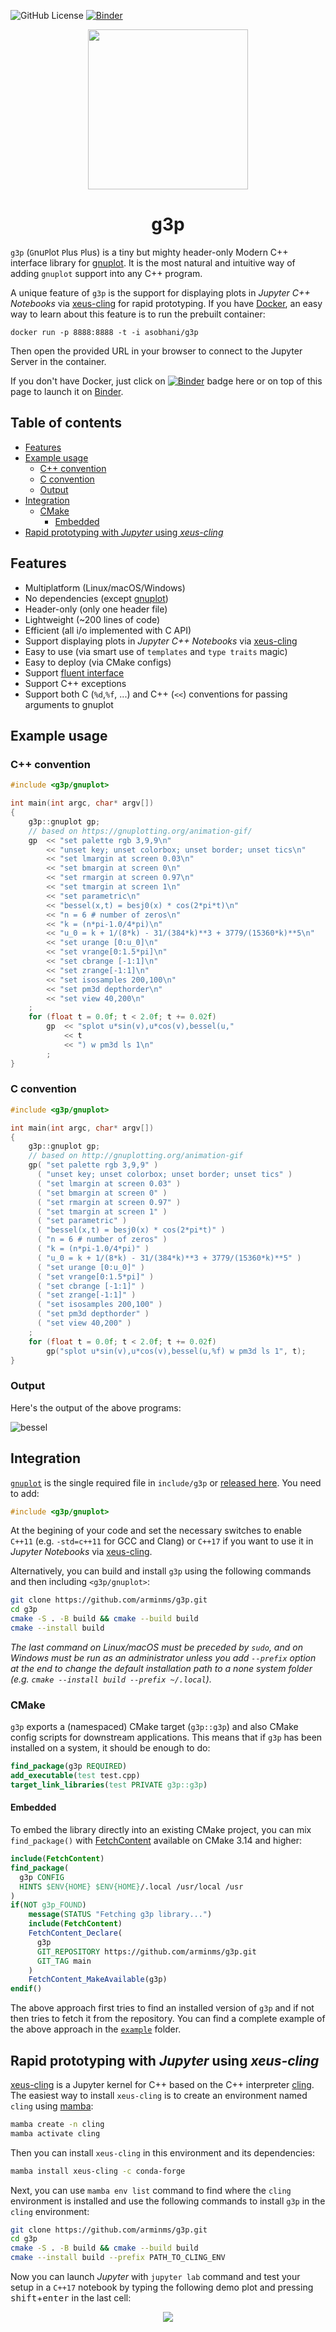 ![GitHub License](https://img.shields.io/github/license/arminms/g3p)
[![Binder](https://mybinder.org/badge_logo.svg)](https://mybinder.org/v2/gh/arminms/g3p/HEAD?labpath=g3p_by_examples.ipynb)

<div align="center">
  <a href="https://github.com/arminms/g3p">
    <img width="256" heigth="256" src="artwork/g3p_logo.svg">
  </a>
  <h1>g3p</h1>
</div>

`g3p` (`G`nu`P`lot `P`lus `P`lus) is a tiny but mighty header-only Modern C++ interface
library for [gnuplot](http://www.gnuplot.info/). It is the most natural and
intuitive way of adding `gnuplot` support into any C++ program.

A unique feature of `g3p` is the support for displaying plots in *Jupyter C++ Notebooks* via [xeus-cling](https://github.com/jupyter-xeus/xeus-cling) for rapid prototyping. If you have [Docker](https://docker.io), an easy way to learn about this feature is to run the prebuilt container:
```
docker run -p 8888:8888 -t -i asobhani/g3p
```
Then open the provided URL in your browser to connect to the Jupyter Server in the container.

If you don't have Docker, just click on [![Binder](https://mybinder.org/badge_logo.svg)](https://mybinder.org/v2/gh/arminms/g3p/HEAD?labpath=g3p_by_examples.ipynb) badge here or on top of this page to launch it on [Binder](https://mybinder.org).

## Table of contents
- [Features](#features)
- [Example usage](#example-usage)
  - [C++ convention](#c-convention)
  - [C convention](#c-convention-1)
  - [Output](#output)
- [Integration](#integration)
  - [CMake](#cmake)
    - [Embedded](#embedded)
- [Rapid prototyping with *Jupyter* using *xeus-cling*](#rapid-prototyping-with-jupyter-using-xeus-cling)
## Features
- Multiplatform (Linux/macOS/Windows)
- No dependencies (except [gnuplot](http://www.gnuplot.info/))
- Header-only (only one header file)
- Lightweight (~200 lines of code)
- Efficient (all i/o implemented with C API)
- Support displaying plots in *Jupyter C++ Notebooks* via [xeus-cling](https://github.com/jupyter-xeus/xeus-cling)
- Easy to use (via smart use of `templates` and `type traits` magic)
- Easy to deploy (via CMake configs)
- Support [fluent interface](https://en.wikipedia.org/wiki/Fluent_interface)
- Support C++ exceptions
- Support both C (`%d`,`%f`, ...) and C++ (`<<`) conventions for passing arguments to gnuplot
<!-- - Provides Unit tests -->
<!-- - Well documented -->
## Example usage
### C++ convention
```c++
#include <g3p/gnuplot>

int main(int argc, char* argv[])
{
    g3p::gnuplot gp;
    // based on https://gnuplotting.org/animation-gif/
    gp  << "set palette rgb 3,9,9\n"
        << "unset key; unset colorbox; unset border; unset tics\n"
        << "set lmargin at screen 0.03\n"
        << "set bmargin at screen 0\n"
        << "set rmargin at screen 0.97\n"
        << "set tmargin at screen 1\n"
        << "set parametric\n"
        << "bessel(x,t) = besj0(x) * cos(2*pi*t)\n"
        << "n = 6 # number of zeros\n"
        << "k = (n*pi-1.0/4*pi)\n"
        << "u_0 = k + 1/(8*k) - 31/(384*k)**3 + 3779/(15360*k)**5\n"
        << "set urange [0:u_0]\n"
        << "set vrange[0:1.5*pi]\n"
        << "set cbrange [-1:1]\n"
        << "set zrange[-1:1]\n"
        << "set isosamples 200,100\n"
        << "set pm3d depthorder\n"
        << "set view 40,200\n"
    ;
    for (float t = 0.0f; t < 2.0f; t += 0.02f)
        gp  << "splot u*sin(v),u*cos(v),bessel(u,"
            << t
            << ") w pm3d ls 1\n"
        ;
}
```
### C convention
```c++
#include <g3p/gnuplot>

int main(int argc, char* argv[])
{
    g3p::gnuplot gp;
    // based on http://gnuplotting.org/animation-gif
    gp( "set palette rgb 3,9,9" )
      ( "unset key; unset colorbox; unset border; unset tics" )
      ( "set lmargin at screen 0.03" )
      ( "set bmargin at screen 0" )
      ( "set rmargin at screen 0.97" )
      ( "set tmargin at screen 1" )
      ( "set parametric" )
      ( "bessel(x,t) = besj0(x) * cos(2*pi*t)" )
      ( "n = 6 # number of zeros" )
      ( "k = (n*pi-1.0/4*pi)" )
      ( "u_0 = k + 1/(8*k) - 31/(384*k)**3 + 3779/(15360*k)**5" )
      ( "set urange [0:u_0]" )
      ( "set vrange[0:1.5*pi]" )
      ( "set cbrange [-1:1]" )
      ( "set zrange[-1:1]" )
      ( "set isosamples 200,100" )
      ( "set pm3d depthorder" )
      ( "set view 40,200" )
    ;
    for (float t = 0.0f; t < 2.0f; t += 0.02f)
        gp("splot u*sin(v),u*cos(v),bessel(u,%f) w pm3d ls 1", t);
}
```
### Output
Here's the output of the above programs:

![bessel](example/bessel.gif)

## Integration

[`gnuplot`](include/g3p/gnuplot) is the single required file in `include/g3p` or [released here](https://github.com/arminms/g3p/tags). You need to add:
```c++
#include <g3p/gnuplot>
```
At the begining of your code and set the necessary switches to enable `C++11` (e.g. `-std=c++11` for GCC and Clang) or `C++17` if you want to use it in *Jupyter Notebooks* via [xeus-cling](https://github.com/jupyter-xeus/xeus-cling).

Alternatively, you can build and install `g3p` using the following commands and then including `<g3p/gnuplot>`:
```bash
git clone https://github.com/arminms/g3p.git
cd g3p
cmake -S . -B build && cmake --build build
cmake --install build
```
*The last command on Linux/macOS must be preceded by `sudo`, and on Windows must be run as an administrator unless you add `--prefix` option at the end to change the default installation path to a none system folder (e.g. `cmake --install build --prefix ~/.local`).*

### CMake
`g3p` exports a (namespaced) CMake target (`g3p::g3p`) and also CMake config
scripts for downstream applications. This means that if `g3p` has been installed
on a system, it should be enough to do:
```cmake
find_package(g3p REQUIRED)
add_executable(test test.cpp)
target_link_libraries(test PRIVATE g3p::g3p)
```
#### Embedded
To embed the library directly into an existing CMake project, you can mix `find_package()` with [FetchContent](https://cmake.org/cmake/help/latest/module/FetchContent.html) available on CMake 3.14 and higher:
```cmake
include(FetchContent)
find_package(
  g3p CONFIG
  HINTS $ENV{HOME} $ENV{HOME}/.local /usr/local /usr
)
if(NOT g3p_FOUND)
    message(STATUS "Fetching g3p library...")
    include(FetchContent)
    FetchContent_Declare(
      g3p
      GIT_REPOSITORY https://github.com/arminms/g3p.git
      GIT_TAG main
    )
    FetchContent_MakeAvailable(g3p)
endif()
```
The above approach first tries to find an installed version of `g3p` and if not
then tries to fetch it from the repository. You can find a complete
example of the above approach in the [`example`](example/) folder.

## Rapid prototyping with *Jupyter* using *xeus-cling*
[xeus-cling](https://github.com/jupyter-xeus/xeus-cling) is a Jupyter kernel for C++ based on the C++ interpreter [cling](https://github.com/root-project/cling). The easiest way to install `xeus-cling` is to create an environment named `cling` using [mamba](https://mamba.readthedocs.io/en/latest/index.html):
```bash
mamba create -n cling
mamba activate cling
```
Then you can install `xeus-cling` in this environment and its dependencies:
```bash
mamba install xeus-cling -c conda-forge
```
Next, you can use `mamba env list` command to find where the `cling` environment is installed and use the following commands to install `g3p` in the `cling` environment:
```bash
git clone https://github.com/arminms/g3p.git
cd g3p
cmake -S . -B build && cmake --build build
cmake --install build --prefix PATH_TO_CLING_ENV
```
Now you can launch *Jupyter* with `jupyter lab` command and test your setup in a `C++17` notebook by typing the following demo plot and pressing <kbd>shift</kbd>+<kbd>enter</kbd> in the last cell:
<p align="center"><img src="artwork/xeus-cling.png"></p>

<!-- https://sourceforge.net/projects/gnuplot/files/gnuplot/ -->